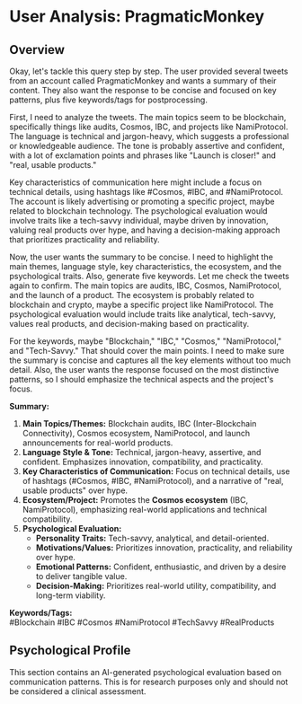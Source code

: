 # User Analysis: PragmaticMonkey

## Overview

<think>
Okay, let's tackle this query step by step. The user provided several tweets from an account called PragmaticMonkey and wants a summary of their content. They also want the response to be concise and focused on key patterns, plus five keywords/tags for postprocessing.

First, I need to analyze the tweets. The main topics seem to be blockchain, specifically things like audits, Cosmos, IBC, and projects like NamiProtocol. The language is technical and jargon-heavy, which suggests a professional or knowledgeable audience. The tone is probably assertive and confident, with a lot of exclamation points and phrases like "Launch is closer!" and "real, usable products."

Key characteristics of communication here might include a focus on technical details, using hashtags like #Cosmos, #IBC, and #NamiProtocol. The account is likely advertising or promoting a specific project, maybe related to blockchain technology. The psychological evaluation would involve traits like a tech-savvy individual, maybe driven by innovation, valuing real products over hype, and having a decision-making approach that prioritizes practicality and reliability.

Now, the user wants the summary to be concise. I need to highlight the main themes, language style, key characteristics, the ecosystem, and the psychological traits. Also, generate five keywords. Let me check the tweets again to confirm. The main topics are audits, IBC, Cosmos, NamiProtocol, and the launch of a product. The ecosystem is probably related to blockchain and crypto, maybe a specific project like NamiProtocol. The psychological evaluation would include traits like analytical, tech-savvy, values real products, and decision-making based on practicality.

For the keywords, maybe "Blockchain," "IBC," "Cosmos," "NamiProtocol," and "Tech-Savvy." That should cover the main points. I need to make sure the summary is concise and captures all the key elements without too much detail. Also, the user wants the response focused on the most distinctive patterns, so I should emphasize the technical aspects and the project's focus.
</think>

**Summary:**  
1. **Main Topics/Themes:** Blockchain audits, IBC (Inter-Blockchain Connectivity), Cosmos ecosystem, NamiProtocol, and launch announcements for real-world products.  
2. **Language Style & Tone:** Technical, jargon-heavy, assertive, and confident. Emphasizes innovation, compatibility, and practicality.  
3. **Key Characteristics of Communication:** Focus on technical details, use of hashtags (#Cosmos, #IBC, #NamiProtocol), and a narrative of "real, usable products" over hype.  
4. **Ecosystem/Project:** Promotes the **Cosmos ecosystem** (IBC, NamiProtocol), emphasizing real-world applications and technical compatibility.  
5. **Psychological Evaluation:**  
   - **Personality Traits:** Tech-savvy, analytical, and detail-oriented.  
   - **Motivations/Values:** Prioritizes innovation, practicality, and reliability over hype.  
   - **Emotional Patterns:** Confident, enthusiastic, and driven by a desire to deliver tangible value.  
   - **Decision-Making:** Prioritizes real-world utility, compatibility, and long-term viability.  

**Keywords/Tags:**  
#Blockchain #IBC #Cosmos #NamiProtocol #TechSavvy #RealProducts

## Psychological Profile

This section contains an AI-generated psychological evaluation based on communication patterns. This is for research purposes only and should not be considered a clinical assessment.
